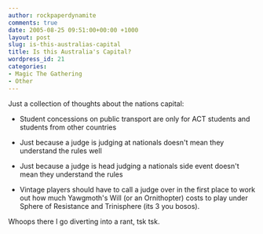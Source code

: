```yaml
---
author: rockpaperdynamite
comments: true
date: 2005-08-25 09:51:00+00:00 +1000
layout: post
slug: is-this-australias-capital
title: Is this Australia's Capital?
wordpress_id: 21
categories:
- Magic The Gathering
- Other
---
```


Just a collection of thoughts about the nations capital:






  * Student concessions on public transport are only for ACT students and students from other countries


  * Just because a judge is judging at nationals doesn't mean they understand the rules well


  * Just because a judge is head judging a nationals side event doesn't mean they understand the rules


  * Vintage players should have to call a judge over in the first place to work out how much Yawgmoth's Will (or an Ornithopter) costs to play under Sphere of Resistance and Trinisphere (its 3 you bosos).




Whoops there I go diverting into a rant, tsk tsk.




